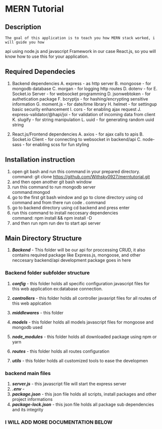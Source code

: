 # MERN Tutorial

## Description

    The goal of this application is to teach you how MERN stack worked, i will guide you how

api using node.js and javascript Framework in our case React.js, so you will know how to use this for your application.</br>

## Required Dependecies

1. Backend dependencies
   A. express - as http server
   B. mongoose - for mongodb database
   C. morgan - for logging http routes
   D. dotenv - for
   E. Socket.io Server - for websocket programming
   D. jsonwebtoken - for authetication package
   F. bcryptjs - for hashing/encrypting sensitive information
   G. moment.js - for date/time library
   H. helmet - for settingup basic security enhancement
   I. cors - for enabling ajax request
   J. express-validator/@hapi/joi - for validation of incoming data from client
   K. slugify - for string manipulation
   L. uuid - for generating random uuid string

2. React.js/Frontend dependencies
   A. axios - for ajax calls to apis
   B. Socket.io Client - for connecting to websocket in backend/api
   C. node-sass - for enabling scss for fun styling

## Installation instruction

1. open git bash and run this command in your prepared directory.</br>
   command: git clone https://github.com/Withsky0927/merntutorial.git</br>
2. and then open another git bash window</br>
3. run this command to run mongodb server</br>
   command:mongod</br>
4. go to the first git bash window and go to clone directory using cd command and from there run code . command
5. go to backend directory using cd backend and press enter</br>
6. run this command to install neccesary dependencies</br>
   command: npm install && npm install -D
7. and then run npm run dev to start api server

## Main Directory Structure

1. **_Backend_** - This folder will be our api for proccessing CRUD, it also contains required package like Express.js, mongoose, and other neccesary backend/api development package goes in here

### Backend folder subfolder structure

1. **_config_** - this folder holds all specific configuration javascript files for this web application ex:database connection.

2. **_controllers_** - this folder holds all controller javasript files for all routes of this web applcation
3. **_middlewares_** - this folder
4. **_models_** - this folder holds all models javascript files for mongoose and mongodb used
5. **_node_modules_** - this folder holds all downloaded package using npm or yarn
6. **_routes_** - this folder holds all routes configuration
7. **_utils_** - this folder holds all customized tools to ease the developmen

### backend main files

1. **_server.js_** - this javascript file will start the express server
2. **_.env_** -
3. **_package.json_** - this json file holds all scripts, install packages and other project informations
4. **_package-lock.json_** - this json file holds all package sub dependencies and its integrity

### I WILL ADD MORE DOCUMENTATION BELOW
